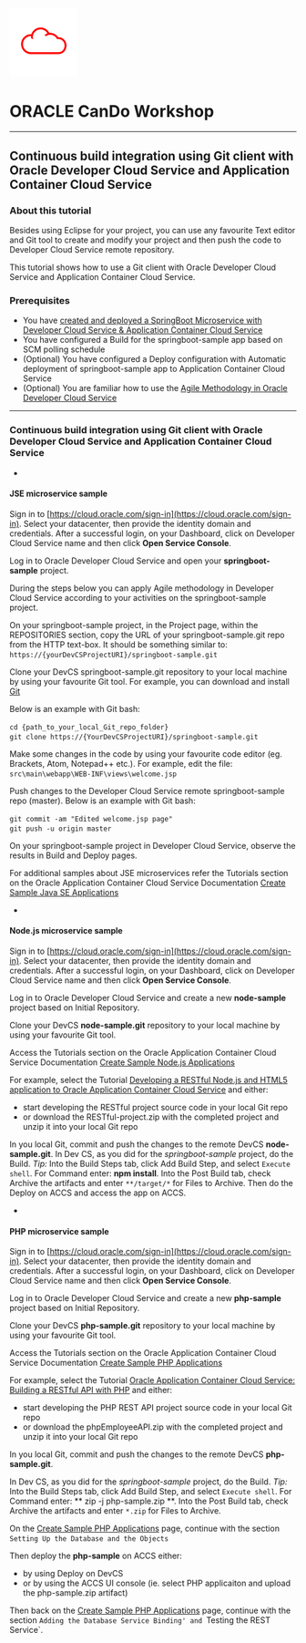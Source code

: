 ![](../common/images/customer.logo.png)
---
# ORACLE CanDo Workshop #
-----
## Continuous build integration using Git client with Oracle Developer Cloud Service and Application Container Cloud Service ##

### About this tutorial ###
Besides using Eclipse for your project, you can use any favourite Text editor and Git tool to create and modify your project and then push the code to Developer Cloud Service remote repository.

This tutorial shows how to use a Git client with Oracle Developer Cloud Service and Application Container Cloud Service.

### Prerequisites ###

- You have [created and deployed a SpringBoot Microservice with Developer Cloud Service & Application Container Cloud Service](../springboot-sample/README.md)
- You have configured a Build for the springboot-sample app based on SCM polling schedule
- (Optional) You have configured a Deploy configuration with Automatic deployment of springboot-sample app to Application Container Cloud Service 
- (Optional) You are familiar how to use the [Agile Methodology in Oracle Developer Cloud Service](../agile/README.md) 

----

### Continuous build integration using Git client with Oracle Developer Cloud Service and Application Container Cloud Service ###

-

#### JSE microservice sample ####

Sign in to [https://cloud.oracle.com/sign-in](https://cloud.oracle.com/sign-in). Select your datacenter, then provide the identity domain and credentials. After a successful login, on your Dashboard, click on Developer Cloud Service name and then click **Open Service Console**.

Log in to Oracle Developer Cloud Service and open your **springboot-sample** project.

During the steps below you can apply Agile methodology in Developer Cloud Service according to your activities on the springboot-sample project.

On your springboot-sample project, in the Project page, within the REPOSITORIES section, copy the URL of your springboot-sample.git repo from the HTTP text-box. It should be something similar to: `https://{yourDevCSProjectURI}/springboot-sample.git` 

Clone your DevCS springboot-sample.git repository to your local machine by using your favourite Git tool. 
For example, you can download and install [Git](https://git-scm.com/downloads)

Below is an example with Git bash:

`cd {path_to_your_local_Git_repo_folder}`		
`git clone https://{YourDevCSProjectURI}/springboot-sample.git `

Make some changes in the code by using your favourite code editor (eg. Brackets, Atom, Notepad++ etc.). For example, edit the file:
`src\main\webapp\WEB-INF\views\welcome.jsp`

Push changes to the Developer Cloud Service remote springboot-sample repo (master). 
Below is an example with Git bash:

`git commit -am "Edited welcome.jsp page"`		
`git push -u origin master`

On your springboot-sample project in Developer Cloud Service, observe the results in Build and Deploy pages.

For additional samples about JSE microservices refer the Tutorials section on the Oracle Application Container Cloud Service Documentation [Create Sample Java SE Applications](http://docs.oracle.com/en/cloud/paas/app-container-cloud/create-sample-java-se-applications.html)

-

#### Node.js microservice sample ####

Sign in to [https://cloud.oracle.com/sign-in](https://cloud.oracle.com/sign-in). Select your datacenter, then provide the identity domain and credentials. After a successful login, on your Dashboard, click on Developer Cloud Service name and then click **Open Service Console**.

Log in to Oracle Developer Cloud Service and create a new **node-sample** project based on Initial Repository.

Clone your DevCS **node-sample.git** repository to your local machine by using your favourite Git tool. 

Access the Tutorials section on the Oracle Application Container Cloud Service Documentation [Create Sample Node.js Applications](http://docs.oracle.com/en/cloud/paas/app-container-cloud/create-sample-node.js-applications.html)

For example, select the Tutorial [Developing a RESTful Node.js and HTML5 application to Oracle Application Container Cloud Service](http://www.oracle.com/webfolder/technetwork/tutorials/obe/cloud/apaas/node-basicRest/nodecloud-REST.html#overview) and either:
+ start developing the RESTful project source code in your local Git repo
+ or download the RESTful-project.zip  with the completed project and unzip it into your local Git repo

In you local Git, commit and push the changes to the remote DevCS **node-sample.git**. 
In Dev CS, as you did for the *springboot-sample* project, do the Build. *Tip:* Into the Build Steps tab, click Add Build Step, and select `Execute shell`. For Command enter: **npm install**. Into the Post Build tab, check Archive the artifacts and enter `**/target/*` for Files to Archive. 
Then do the Deploy on ACCS and access the app on ACCS.

-

#### PHP microservice sample ####

Sign in to [https://cloud.oracle.com/sign-in](https://cloud.oracle.com/sign-in). Select your datacenter, then provide the identity domain and credentials. After a successful login, on your Dashboard, click on Developer Cloud Service name and then click **Open Service Console**.

Log in to Oracle Developer Cloud Service and create a new **php-sample** project based on Initial Repository.

Clone your DevCS **php-sample.git** repository to your local machine by using your favourite Git tool. 

Access the Tutorials section on the Oracle Application Container Cloud Service Documentation [Create Sample PHP Applications](http://docs.oracle.com/en/cloud/paas/app-container-cloud/create-sample-php-applications.html)

For example, select the Tutorial [Oracle Application Container Cloud Service: Building a RESTful API with PHP](http://www.oracle.com/webfolder/technetwork/tutorials/obe/cloud/apaas/php/php-employees-service/php-employees-service.html) and either:
+ start developing the PHP REST API project source code in your local Git repo
+ or download the phpEmployeeAPI.zip with the completed project and unzip it into your local Git repo

In you local Git, commit and push the changes to the remote DevCS **php-sample.git**. 

In Dev CS, as you did for the *springboot-sample* project, do the Build.
*Tip:* Into the Build Steps tab, click Add Build Step, and select `Execute shell`. For Command enter: ** zip -j php-sample.zip **. Into the Post Build tab, check Archive the artifacts and enter `*.zip` for Files to Archive. 

On the [Create Sample PHP Applications](http://docs.oracle.com/en/cloud/paas/app-container-cloud/create-sample-php-applications.html) page, continue with the section `Setting Up the Database and the Objects`

Then deploy the **php-sample** on ACCS either:
+ by using Deploy on DevCS 
+ or by using the ACCS UI console (ie. select PHP applicaiton and upload the php-sample.zip artifact)

Then back on the [Create Sample PHP Applications](http://docs.oracle.com/en/cloud/paas/app-container-cloud/create-sample-php-applications.html) page, continue with the section `Adding the Database Service Binding' and `Testing the REST Service`.
